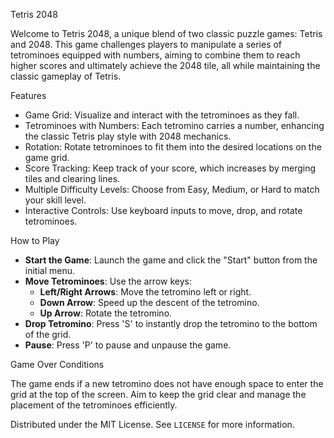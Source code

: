 Tetris 2048

Welcome to Tetris 2048, a unique blend of two classic puzzle games: Tetris and 2048. This game challenges players to manipulate a series of tetrominoes equipped with numbers, aiming to combine them to reach higher scores and ultimately achieve the 2048 tile, all while maintaining the classic gameplay of Tetris.

Features

- Game Grid: Visualize and interact with the tetrominoes as they fall.
- Tetrominoes with Numbers: Each tetromino carries a number, enhancing the classic Tetris play style with 2048 mechanics.
- Rotation: Rotate tetrominoes to fit them into the desired locations on the game grid.
- Score Tracking: Keep track of your score, which increases by merging tiles and clearing lines.
- Multiple Difficulty Levels: Choose from Easy, Medium, or Hard to match your skill level.
- Interactive Controls: Use keyboard inputs to move, drop, and rotate tetrominoes.



 How to Play

- **Start the Game**: Launch the game and click the "Start" button from the initial menu.
- **Move Tetrominoes**: Use the arrow keys:
  - **Left/Right Arrows**: Move the tetromino left or right.
  - **Down Arrow**: Speed up the descent of the tetromino.
  - **Up Arrow**: Rotate the tetromino.
- **Drop Tetromino**: Press 'S' to instantly drop the tetromino to the bottom of the grid.
- **Pause**: Press 'P' to pause and unpause the game.

 Game Over Conditions

The game ends if a new tetromino does not have enough space to enter the grid at the top of the screen. Aim to keep the grid clear and manage the placement of the tetrominoes efficiently.


Distributed under the MIT License. See `LICENSE` for more information.

